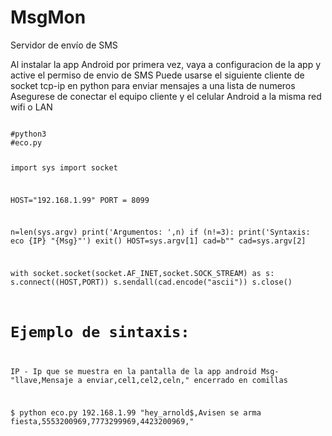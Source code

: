 # MsgMon
Servidor de envío de SMS

Al instalar la app Android por primera vez, vaya a configuracion de la app y active el permiso de envio de SMS
Puede usarse el siguiente cliente de socket tcp-ip en python para enviar mensajes a una lista de numeros
Asegurese de conectar el equipo cliente y el celular Android a la misma red wifi o LAN

<code>
#python3
#eco.py

import sys
import socket

HOST="192.168.1.99"
PORT = 8099


n=len(sys.argv)
print('Argumentos: ',n)
if (n!=3):
    print('Syntaxis: eco {IP} "{Msg}"')
    exit()
HOST=sys.argv[1]
cad=b""
cad=sys.argv[2]

with socket.socket(socket.AF_INET,socket.SOCK_STREAM) as s:
    s.connect((HOST,PORT))
    s.sendall(cad.encode("ascii"))
    s.close()


# Ejemplo de sintaxis:
IP - Ip que se muestra en la pantalla de la app android
Msg- "llave,Mensaje a enviar,cel1,cel2,celn," encerrado en comillas
     
$ python eco.py 192.168.1.99 "hey_arnold$,Avisen se arma fiesta,5553200969,7773299969,4423200969," 

</code>
